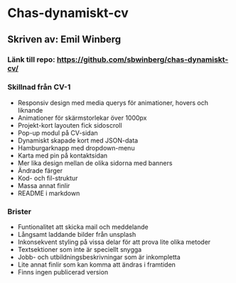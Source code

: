 # Chas-dynamiskt-cv
## Skriven av: Emil Winberg
### Länk till repo: https://github.com/sbwinberg/chas-dynamiskt-cv/
### Skillnad från CV-1

* Responsiv design med media querys för animationer, hovers och liknande
* Animationer för skärmstorlekar över 1000px
* Projekt-kort layouten fick sidoscroll
* Pop-up modul på CV-sidan
* Dynamiskt skapade kort med JSON-data
* Hamburgarknapp med dropdown-menu
* Karta med pin på kontaktsidan
* Mer lika design mellan de olika sidorna med banners
* Ändrade färger
* Kod- och fil-struktur
* Massa annat finlir
* README i markdown

### Brister

* Funtionalitet att skicka mail och meddelande
* Långsamt laddande bilder från unsplash
* Inkonsekvent styling på vissa delar för att prova lite olika metoder
* Textsektioner som inte är speciellt snygga
* Jobb- och utbildningsbeskrivningar som är inkompletta
* Lite annat finlir som kan komma att ändras i framtiden
* Finns ingen publicerad version

